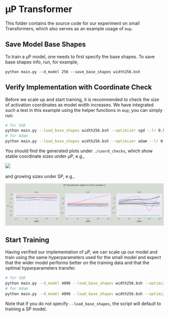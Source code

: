 # μP Transformer
This folder contains the source code for our experiment on small Transformers, which also serves as an example usage of `mup`.

## Save Model Base Shapes
To train a μP model, one needs to first specify the base shapes. To save base shapes info, run, for example,
```
python main.py --d_model 256 --save_base_shapes width256.bsh
```

## Verify Implementation with Coordinate Check
Before we scale up and start training, it is recommended to check the size of activation coordinates as model width increases. We have integrated such a test in this example using the helper functions in `mup`; you can simply run:

```bash
# for SGD
python main.py --load_base_shapes width256.bsh --optimizer sgd --lr 0.5 --cuda --coord_check
# for Adam
python main.py --load_base_shapes width256.bsh --optimizer adam --lr 0.01 --cuda --coord_check
```
You should find the generated plots under `./coord_checks`, which show stable coordinate sizes under μP, e.g., 

![](coord_checks/μp_trsfmr_adam_coord.png)

and growing sizes under SP, e.g.,

![](coord_checks/sp_trsfmr_adam_coord.png)


## Start Training
Having verified our implementation of μP, we can scale up our model and train using the same hyperparameters used for the small model and expect that the wider model performs better on the training data and that the optimal hyperparameters transfer.
```bash
# for SGD
python main.py --d_model 4096 --load_base_shapes width256.bsh --optimizer sgd --lr 0.5 --cuda
# for Adam
python main.py --d_model 4096 --load_base_shapes width256.bsh --optimizer adam --lr 0.01 --cuda
```

Note that if you do not specify `--load_base_shapes`, the script will default to training a SP model.